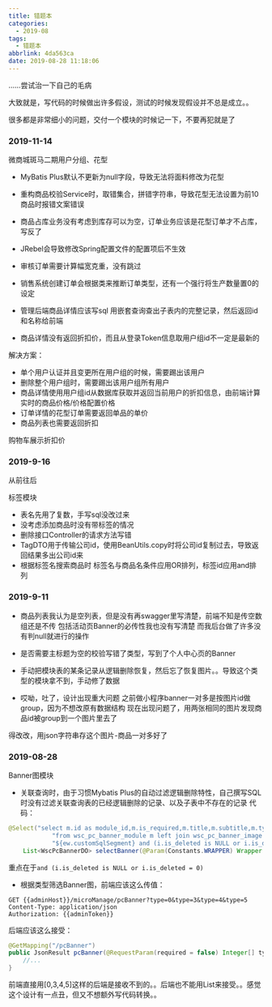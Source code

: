 ```yaml
---
title: 错题本
categories:
  - 2019-08
tags:
  - 错题本
abbrlink: 4da563ca
date: 2019-08-28 11:18:06
---
```

……尝试治一下自己的毛病

大致就是，写代码的时候做出许多假设，测试的时候发现假设并不总是成立。。

很多都是非常细小的问题，交付一个模块的时候记一下，不要再犯就是了

### 2019-11-14
微商城斑马二期用户分组、花型

- MyBatis Plus默认不更新为null字段，导致无法将面料修改为花型

- 重构商品校验Service时，取错集合，拼错字符串，导致花型无法设置为前10商品时报错文案错误

- 商品占库业务没有考虑到库存可以为空，订单业务应该是花型订单才不占库，写反了

- JRebel会导致修改Spring配置文件的配置项后不生效

- 审核订单需要计算幅宽克重，没有跳过

- 销售系统创建订单会根据类来推断订单类型，还有一个强行将生产数量置0的设定

- 管理后端商品详情应该写sql 用嵌套查询查出子表内的完整记录，然后返回id和名称给前端

- 商品详情没有返回折扣价，而且从登录Token信息取用户组id不一定是最新的

解决方案：

- 单个用户认证并且变更所在用户组的时候，需要踢出该用户
- 删除整个用户组时，需要踢出该用户组所有用户
- 商品详情使用用户组id从数据库获取并返回当前用户的折扣信息，由前端计算实时的商品价格/价格配置价格
- 订单详情的花型订单需要返回单品的单价
- 商品列表也需要返回折扣

购物车展示折扣价



### 2019-9-16
从前往后

标签模块
+ 表名先用了复数，手写sql没改过来
+ 没考虑添加商品时没有带标签的情况
+ 删除接口Controller的请求方法写错
+ TagDTO用于传输公司id，使用BeanUtils.copy时将公司id复制过去，导致返回结果多出公司id来
+ 根据标签名搜索商品时 标签名与商品名条件应用OR排列，标签id应用and排列

### 2019-9-11 

+ 商品列表我认为是空列表，但是没有再swagger里写清楚，前端不知是传空数组还是不传
包括活动页Banner的必传性我也没有写清楚
而我后台做了许多没有判null就进行的操作

+ 是否需要主标题为空的校验写错了类型，写到了个人中心页的Banner

+ 手动把模块表的某条记录从逻辑删除恢复，然后忘了恢复图片。。导致这个类型的模块拿不到，手动修了数据

+ 哎呦，吐了，设计出现重大问题
之前做小程序banner一对多是按图片id做group，因为不想改原有数据结构
现在出现问题了，用两张相同的图片发现商品id被group到一个图片里去了

得改改，用json字符串存这个图片-商品一对多好了



### 2019-08-28 

Banner图模块

+ 关联查询时，由于习惯Mybatis Plus的自动过滤逻辑删除特性，自己撰写SQL时没有过滤关联查询表的已经逻辑删除的记录、以及子表中不存在的记录
代码：

```java
@Select("select m.id as module_id,m.is_required,m.title,m.subtitle,m.type,i.file_id,i.product_id,i.pno " +
            "from wsc_pc_banner_module m left join wsc_pc_banner_image i on i.module_id = m.id " +
            "${ew.customSqlSegment} and (i.is_deleted is NULL or i.is_deleted = 0) and m.is_deleted = 0 order by m.id")
    List<WscPcBannerDO> selectBanner(@Param(Constants.WRAPPER) Wrapper wrapper);
```
重点在于`and (i.is_deleted is NULL or i.is_deleted = 0)`

+ 根据类型筛选Banner图，前端应该这么传值：

```http
GET {{adminHost}}/microManage/pcBanner?type=0&type=3&type=4&type=5
Content-Type: application/json
Authorization: {{adminToken}}
```
后端应该这么接受：
```java
@GetMapping("/pcBanner")
public JsonResult pcBanner(@RequestParam(required = false) Integer[] type) {
    //...
}
```
前端直接用[0,3,4,5]这样的后端是接收不到的。。后端也不能用List<Integer>来接受。。感觉这个设计有一点丑，但又不想额外写代码转换。。

